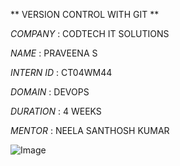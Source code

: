 ** VERSION CONTROL WITH GIT **

*COMPANY* : CODTECH IT SOLUTIONS

*NAME* : PRAVEENA S

*INTERN ID* :  CT04WM44

*DOMAIN* : DEVOPS

*DURATION* : 4 WEEKS

*MENTOR* : NEELA SANTHOSH KUMAR 

![Image](https://github.com/user-attachments/assets/0927b8d2-a6d7-49b5-8b43-2dfcc0025686)
